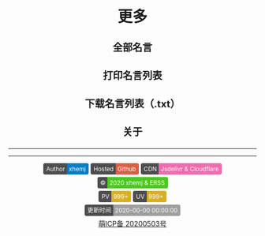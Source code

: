 <strong><style>.github-badge{display:inline-block;border-radius:4px;text-shadow:none;font-size:12px;color:#fff;line-height:15px;background-color:#ABBAC3;margin-bottom:5px;}.github-badge .badge-subject{display:inline-block;background-color:#4D4D4D;padding:4px 4px 4px 6px;border-top-left-radius:4px;border-bottom-left-radius:4px;}.github-badge .badge-value{display:inline-block;padding:4px 6px 4px 4px;border-top-right-radius:4px;border-bottom-right-radius:4px;}.github-badge .bg-brightgreen{background-color:#4DC820 !important;}.github-badge .bg-orange{background-color:#FFA500 !important;}.github-badge .bg-yellow{background-color:#D8B024 !important;}.github-badge .bg-blueviolet{background-color:#8833D7 !important;}.github-badge .bg-pink{background-color:#F26BAE !important;}.github-badge .bg-red{background-color:#e05d44 !important;}.github-badge .bg-blue{background-color:#007EC6 !important;}.github-badge .bg-lightgrey{background-color:#9F9F9F !important;}.github-badge .bg-grey,.github-badge .bg-gray{background-color:#555 !important;}.github-badge .bg-lightgrey,.github-badge .bg-lightgray{background-color:#9f9f9f !important;}</style>
<div style="text-align: center" class="mdui-ripple">
<style>h1{font-size:30px}h3{font-size:20px}</style>
    <h1>更多</h1>
    <h3><a onclick="my.md_all()">全部名言</a></h3> 
    <h3><a onclick="my.print()">打印名言列表</a></h3> 
    <h3><a onclick="my.download()">下载名言列表（.txt）</a></h3> 
    <h3><a onclick="my.about()">关于</a></h3> 
</div></strong>

---

<div id="twikoo"></div>

---

<script async src="//busuanzi.ibruce.info/busuanzi/2.3/busuanzi.pure.mini.js"></script>
<div style="text-align: center" class="mdui-ripple">
<div class="github-badge" title="作者就是我啦！！"><span class="badge-subject">Author</span><span class="badge-value bg-blue">xhemj</span></div> 
<div class="github-badge" title="速度还可以吧？"><span class="badge-subject">Hosted</span><span class="badge-value bg-red"><span id="host">Github</span></span></div>
<div class="github-badge" title="Jsdelivr的静态文件加速和Cloudflare的部分页面加速"><span class="badge-subject">CDN</span><span class="badge-value bg-pink">Jsdelivr & Cloudflare</span></div>
<div class="github-badge" title="ERSS~~~"><span class="badge-subject">&copy;</span><span class="badge-value bg-brightgreen">2020 xhemj & ERSS</span></div>
</br>
<div class="github-badge" title="多来看看呀！"><span class="badge-subject">PV</span><span class="badge-value bg-yellow"><span id="busuanzi_value_site_pv">999+</span></span></div>
<div class="github-badge" title="还是挺多人来的"><span class="badge-subject">UV</span><span class="badge-value bg-yellow"><span id="busuanzi_value_site_uv">999+</span></span></div>
</br>
<div class="github-badge" title="会慢慢更新的"><span class="badge-subject">更新时间</span><span class="badge-value bg-lightgrey"><span id="uptime">2020-00-00 00:00:00</span></span></div>
</br>
<a href="https://icp.gov.moe" target="_blank">萌ICP备 </a><a href="https://icp.gov.moe/?keyword=20200503" target="_blank"> 20200503号</a>
</div>
<script>
var domain_list = {
    "i.xhemj.eu.org":"Cloudflare & 阿里云香港oss",
    "www.xhemj.eu.org":"阿里云香港OSS",
    "xhemj.eu.org":"阿里云香港OSS",
    "www.xhemj.ink":"阿里云香港OSS",
    "xhemj.ink":"阿里云香港OSS",
    "mingyan.js.org":"Vercel",
    "mingyan.now.sh":"Vercel",
    "mingyan.xhemj.now.sh":"Vercel",
    "xhemj.oss-cn-hongkong.aliyuncs.com":"阿里云香港OSS",
    "cn.mingyan.js.org":"Coding Pages",
    "xhemj.github.io":"Github Pages",
    "127.0.0.1":"本地"
};
$("#host").text(domain_list[location.hostname]);
twikoo.init({ envId: 'xhemj-0gjckebwf7276129' });
function tk() {
    $(".tk-footer").html(`Powered by <a href="https://twikoo.js.org" target="_blank" rel="nofollow">Twikoo</a></br>&copy; 2020 <a href="https://mingyan.js.org">ERSS名言</a></div>`);
    $(".tk-avatar-img").each(function(){
        $(this).attr("src",$(this).attr("src").replace(/gravatar.loli.net/g,"s-sh-1943-gravatar.oss.dogecdn.com"))
    })
};
$.get("https://api.github.com/repos/xhemj/mingyan", function (data) {
    var a = data["updated_at"];
    a = a.split("T");
    var time = a[1];
    time = time.split(":");
    var h = time[0] * 1 + 8;
    var min = time[1];
    var s = time[2].split("Z")[0];
    var ut = a[0] + " " + h + ":" + min + ":" + s;
    $("#uptime").text(ut);
    console.log(ut);
});
setTimeout(tk,100);
</script>